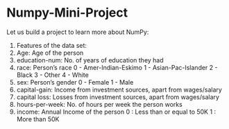 # Numpy-Mini-Project
Let us build a project to learn more about NumPy:
1. Features of the data set:
2. Age: Age of the person
3. education-num: No. of years of education they had
4. race: Person’s race 0 - Amer-Indian-Eskimo
 1 - Asian-Pac-Islander
 2 - Black
 3 - Other
 4 - White
5. sex: Person’s gender 0 - Female
   1 - Male
5. capital-gain: Income from investment sources, apart from wages/salary
6. capital loss: Losses from investment sources, apart from wages/salary
7. hours-per-week: No. of hours per week the person works
8. income: Annual Income of the person
   0 : Less than or equal to 50K
   1 : More than 50K
